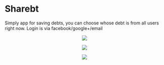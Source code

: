 # Sharebt
Simply app for saving debts, you can choose whose debt is from all users right now. Login is via facebook/google+/email


<p align="center">
  <img src="http://oi66.tinypic.com/2gxlj5g.jpg" a/>
</p>

<p align="center">
  <img src="http://oi66.tinypic.com/1695mj8.jpg" a/>
</p>

<p align="center">
  <img src="http://i68.tinypic.com/14wd79v.jpg" a/>
</p>
